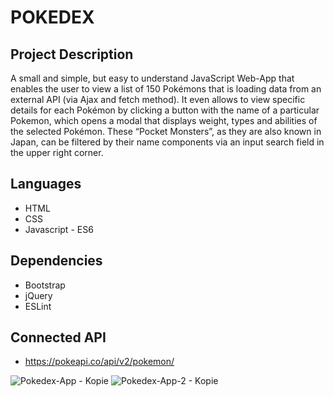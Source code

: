 # POKEDEX
## Project Description
A small and simple, but easy to understand JavaScript Web-App that enables the user to view a list of 150 Pokémons that is loading data from an external API (via Ajax and fetch method). It even allows to view specific details for each Pokémon by clicking a button with the name of a particular Pokemon, which opens a modal that displays weight, types and abilities of the selected Pokémon. These “Pocket Monsters”, as they are also known in Japan, can be filtered by their name components via an input search field in the upper right corner.
## Languages
-	HTML
-	CSS
-	Javascript - ES6
## Dependencies
-	Bootstrap
-	jQuery
-	ESLint
## Connected API
-	https://pokeapi.co/api/v2/pokemon/

![Pokedex-App - Kopie](https://user-images.githubusercontent.com/83455469/144756048-979e6d0f-da70-46c9-a82a-44ad6ed2870b.PNG)
![Pokedex-App-2 - Kopie](https://user-images.githubusercontent.com/83455469/144756052-3b58b349-2f58-432c-b43b-693a94b135e9.PNG)

